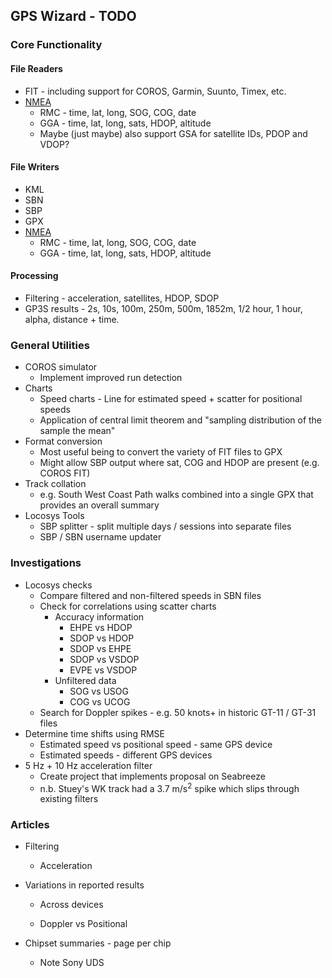 ## GPS Wizard - TODO

### Core Functionality

#### File Readers

- FIT - including support for COROS, Garmin, Suunto, Timex, etc.
- [NMEA](https://www.gpsworld.com/what-exactly-is-gps-nmea-data)
  - RMC - time, lat, long, SOG, COG, date
  - GGA - time, lat, long, sats, HDOP, altitude
  - Maybe (just maybe) also support GSA for satellite IDs, PDOP and VDOP?



#### File Writers

- KML
- SBN
- SBP
- GPX
- [NMEA](https://www.gpsworld.com/what-exactly-is-gps-nmea-data)
  - RMC - time, lat, long, SOG, COG, date
  - GGA - time, lat, long, sats, HDOP, altitude



#### Processing

- Filtering - acceleration, satellites, HDOP, SDOP
- GP3S results - 2s, 10s, 100m, 250m, 500m, 1852m, 1/2 hour, 1 hour, alpha, distance + time.



### General Utilities

- COROS simulator
  - Implement improved run detection
- Charts
  - Speed charts - Line for estimated speed + scatter for positional speeds
  - Application of central limit theorem and "sampling distribution of the sample the mean" 
- Format conversion
  - Most useful being to convert the variety of FIT files to GPX
  - Might allow SBP output where sat, COG and HDOP are present (e.g. COROS FIT)
- Track collation
  - e.g. South West Coast Path walks combined into a single GPX that provides an overall summary
- Locosys Tools
  - SBP splitter - split multiple days / sessions into separate files
  - SBP / SBN username updater



### Investigations

- Locosys checks
  - Compare filtered and non-filtered speeds in SBN files
  - Check for correlations using scatter charts
    - Accuracy information
      - EHPE vs HDOP
      - SDOP vs HDOP
      - SDOP vs EHPE
      - SDOP vs VSDOP
      - EVPE vs VSDOP
    - Unfiltered data
      - SOG vs USOG
      - COG vs UCOG
  - Search for Doppler spikes - e.g. 50 knots+ in historic GT-11 / GT-31 files
- Determine time shifts using RMSE
  - Estimated speed vs positional speed - same GPS device
  - Estimated speeds - different GPS devices
- 5 Hz + 10 Hz acceleration filter
  - Create project that implements proposal on Seabreeze
  - n.b. Stuey's WK track had a 3.7 m/s<sup>2</sup> spike which slips through existing filters




### Articles

- Filtering
  - Acceleration
  
- Variations in reported results
  - Across devices

  - Doppler vs Positional

- Chipset summaries - page per chip

  - Note Sony UDS

